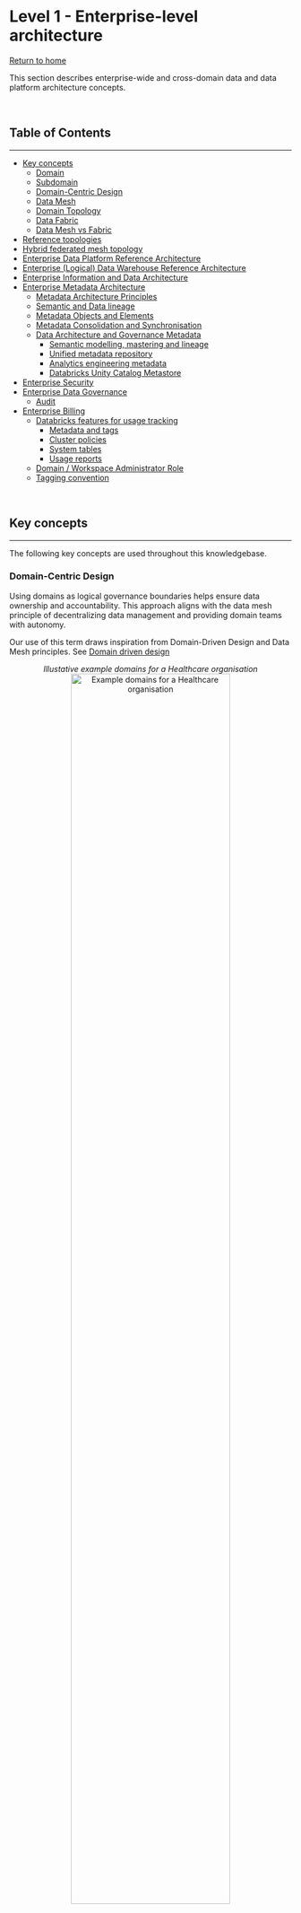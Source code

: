 # Level 1 - Enterprise-level architecture
[Return to home](README.md)

This section describes enterprise-wide and cross-domain data and data platform architecture concepts.

<br>

## Table of Contents
---

- [Key concepts](level_1.md#key-concepts)
    - [Domain](level_1.md#domain)
    - [Subdomain](level_1.md#subdomain)
    - [Domain-Centric Design](level_1.md#domain-centric-design) 
    - [Data Mesh](level_1.md#data-mesh)
    - [Domain Topology](level_1.md#domain-topology)
    - [Data Fabric](level_1.md#data-fabric)
    - [Data Mesh vs Fabric](level_1.md#data-mesh-vs-fabric)
- [Reference topologies](level_1.md#reference-topologies)
- [Hybrid federated mesh topology](level_1.md#hybrid-federated-mesh-topology)
- [Enterprise Data Platform Reference Architecture](level_1.md#enterprise-data-platform-reference-architecture)
- [Enterprise (Logical) Data Warehouse Reference Architecture](level_1.md#enterprise-logical-data-warehouse-reference-architecture)
- [Enterprise Information and Data Architecture](level_1.md#enterprise-information-and-data-architecture)
- [Enterprise Metadata Architecture](level_1.md#enterprise-metadata-architecture)
    - [Metadata Architecture Principles](level_1.md#metadata-architecture-principles)
    - [Semantic and Data lineage](level_1.md#semantic-and-data-lineage)
    - [Metadata Objects and Elements](level_1.md#metadata-objects-and-elements)
    - [Metadata Consolidation and Synchronisation](level_1.md#metadata-consolidation-and-synchronisation)
    - [Data Architecture and Governance Metadata](level_1.md#data-architecture-and-governance-metadata)
        - [Semantic modelling, mastering and lineage](level_1.md#semantic-modelling-mastering-and-lineage)
        - [Unified metadata repository](level_1.md#unified-metadata-repository)
        - [Analytics engineering metadata](level_1.md#analytics-engineering-metadata)
        - [Databricks Unity Catalog Metastore](level_1.md#databricks-unity-catalog-metastore)
- [Enterprise Security](level_1.md#enterprise-security)
- [Enterprise Data Governance](level_1.md#enterprise-data-governance)
    - [Audit](level_1.md#audit)
- [Enterprise Billing](level_1.md#enterprise-billing)
    - [Databricks features for usage tracking](level_1.md#databricks-features-for-usage-tracking)
        - [Metadata and tags](level_1.md#metadata-and-tags)
        - [Cluster policies](level_1.md#cluster-policies)
        - [System tables](level_1.md#system-tables)
        - [Usage reports](level_1.md#usage-reports)
    - [Domain / Workspace Administrator Role](level_1.md#domain-workspace-administrator-role)
    - [Tagging convention](level_1.md#tagging-convention)


<br>

## Key concepts
---

The following key concepts are used throughout this knowledgebase.

### **Domain-Centric Design**

Using domains as logical governance boundaries helps ensure data ownership and accountability. This approach aligns with the data mesh principle of decentralizing data management and providing domain teams with autonomy.

Our use of this term draws inspiration from Domain-Driven Design and Data Mesh principles. See [Domain driven design](https://martinfowler.com/bliki/DomainDrivenDesign.html)

<div align="center">

<em>Illustative example domains for a Healthcare organisation</em>
<br>
<a href="../img/domain-example.png" target="_blank">
    <img src="../img/domain-example.png"  alt="Example domains for a Healthcare organisation" width="75%">
</a>
<br>
</div>



#### **Domain**

Domains relate to functional and organisational boundaries, and represent closely related areas of responsibility and focus.

- Each domain encapsulates functional responsibilities, services, processes, information, expertise, costing and governance.
- Domains serve their own objectives while also offering products and services of value to other domains and the broader enterprise.
- Domain can exist at different levels of granularity and their boundaries may not be obvious. They are not necessarily a reflection of the organisational chart.

#### **Subdomain**

A subdomain is a lower-level domain within a parent domain that groups data and capability related to a specific business or function area.

<div align="center">

<em>Example of authoring domains using Intuitas' Domain builder tool</em>
<br>
<a href="../img/domains.png" target="_blank">
    <img src="../img/domains.png"  alt="xample domains from Intuitas' Domain builder tool" width="75%">
</a>
<br>
</div>

#### **Data Mesh**

A data mesh is a decentralized approach to data management that shifts ownership and accountability to domain teams, enabling them to treat their data as a product. Each domain is responsible for creating, maintaining, and sharing high-quality, discoverable, and interoperable data products with other domains.

The data mesh approach emphasizes domain autonomy, self-serve infrastructure, interoperability, and federated governance. It is not a one-size-fits-all model; its suitability depends on an organisation’s context, culture, and capabilities, and its adoption will vary in maturity and success across organisations.

See [Data Mesh: Principles](https://martinfowler.com/articles/data-mesh-principles.html)

#### **Domain Topology**

A Domain Topology is a representation of how domains are structured, positioned in the enterprise, and how they interact with each other. See [Data Mesh: Topologies and domain granularity](https://towardsdatascience.com/data-mesh-topologies-and-domain-granularity-65290a4ebb90?gi=631b1b9f4dbb)

#### **Data Fabric**

A data fabric is a unified platform that integrates data from various sources and provides a single source of truth. It enables data sharing and collaboration across domains and supports data mesh principles.

#### **Data Mesh vs Fabric**

A data mesh and fabric are not mutually exclusive. In fact, they can be complementary approaches. A data mesh can be built on top of a data fabric.



<br>

## Reference topologies
---

Organisations need to consider the current and target topology that best reflects their strategy, capabilities, structure and operating/service model.

The arrangement of domains:

- reflects its operating model 
- defines expectations on how data+products are shared, built, managed and governed
- impacts accessibility, costs, support and overall experience.

<div align="center">

*Platform and Pipeline Reference Architecture*
<br>
<a href="../img/enterprise_domain_reference_topologies.png" target="_blank">
    <img src="../img/enterprise_domain_reference_topologies.png"  alt="Platform and Pipeline Reference Architecture">
</a>

Source: [Data Mesh: Topologies and domain granularity, Strengholt P., 2022](https://towardsdatascience.com/data-mesh-topologies-and-domain-granularity-65290a4ebb90/?gi=631b1b9f4dbb&source=user_profile_page---------19-------------97abd6c0aad1---------------)

</div>

<br>

### Hybrid federated mesh topology
---

This blueprint depicts a Hybrid Federated Mesh Topology, increasingly common in large enterprises and mature engineering practices. It integrates various distributed functional domains with a unified raw data engineering capability. While tailored for this topology, the guidance is broadly applicable to other configurations.

Key characteristics of this topology include:

**Hybrid of Data Fabric and Data Mesh:**

- Combines centralised governance with domain-specific autonomy.
- Offers a unified platform for seamless data integration, alongside domain-driven flexibility.

**Fabric-Like Features:**

- Scalable, unified platform: Connects diverse data sources across the organisation.
- Shared infrastructure and standards: Ensures consistency, interoperability, and trusted data.
- Streamlined access: Simplifies workflows and reduces friction for data usage and insights delivery.

**Mesh-Like Features:**

- Domain-driven autonomy: Empowers teams to create tailored solutions for their specific data and AI needs.
- Collaboration-focused: Teams act as both data producers and consumers, fostering reuse and efficiency.
- Federated governance: Ensures standards while allowing teams to manage their data locally.

<div align="center">

*Example of hybrid federated mesh topology:*
<br>
<img src="../img/hybrid_federated_mesh_topology.png" >

</div>

Hybrid federated mesh topology reflects a common scenario whereby centralisation occurs upstream for improved consolidation and standardisation around engineering, while federation occurs downstream for improved analytical flexibility and responsiveness. 

**Centralising engineering**

Centralizing engineering tasks related to source data processing allows for specialized teams to efficiently manage data ingestion, quality checks, and initial transformations. This specialization ensures consistency and reliability across the organisation.

**Distributed Local engineering**

Maintaining a local bronze/raw layer for non-enterprise-distributed data enables domains to handle their specific raw data requirements, supporting use cases that are not yet enterprise-wide.

**Cross-Domain Access**

Allowing domains to access 'gold' data from other domains and, where appropriate, 'silver' or 'bronze', facilitates reuse, cross-domain analytics and collaboration, ensuring data mesh interoperability.

<br>

## Enterprise Data Platform Reference Architecture
---

Describes the logical components (including infrastructure, applications and common services) that make up a default data and analytics solution, offered and supported by the enterprise. This artefact can then be used as the basis of developing domain-specific overlays.

<div align="center">

*Example Platform and Pipeline Reference Architecture*
<br>
<img src="../img/logical_platform_and_pipeline_reference_architecture.png"  alt="Platform and Pipeline Reference Architecture">

</div>

<br>

## Enterprise (Logical) Data Warehouse Reference Architecture
---

**Logical Data Warehouse topology**

- Reflects the domain topology.
- Provides unified access to data warehouse products from across domains via a common catalog.

<div align="center">

*Example logical data warehouse topology*
<br>
<img src="../img/enterprise_logical_data_warehouse_architecture.png"  alt="Enterprise logical data warehouse architecture">


</div>

<br>

## Enterprise Information and Data Architecture
---

Solutions such as data warehouses and marts should reflect the business semantics relating to the scope of requirements, and will also need to consider:

- Existing enterprise information, conceptual and logical models
- Legacy warehouse models
- Domain information models and glossaries
- Domain business objects and process models
- Common entities and synonyms (which may form the basis of conformed dimensions)
- Data standards

Other secondary considerations:

- Source system data models
- Industry models
- Integration models

<br>

## Enterprise Metadata Architecture
---

Metadata is an umbrella term encompassing various types of data that play critical roles across multiple domains, supporting the description, governance, and operational use of data and technology assets. It can be actively curated or generated as a byproduct of processes and systems.


**Recommendations**

To support enterprise-wide consistency and governance, it is recommended to define and maintain:

- Applicable metadata standards  
- An enterprise metadata architecture and metamodel  
- Metadata governance framework, including roles (e.g., stewards) and operational processes  

### Metadata Architecture Principles
---

The following principles reflect our design philosophy to ensure sustainable and effective metadata capability

- **Accessible**: Metadata must be easy to find, search, and use and maintain by business, technical and governance stakeholders.
- **Dynamic**: Automate collection and updates to keep metadata fresh and reduce manual work.
- **Contextual**: Bridge the gaps between business, technical, governance and architecture perspectives and serve the right metadata, in the right place, in the right format for the audience. 
- **Integrated**: Metadata exists in an ecosystem across tools to support diverse workflows.
- **Consistency**: Use common standards, terms, and structures; Ensure all metadata is current and in-sync.
- **Secure**: Protect metadata as it may contain sensitive details.
- **Accountability**: Clearly define roles for ownership and stewardship.
- **Agnostic**: Avoid vendor lock-in where possible. Keep metadata portable and open to ensure flexibility and interoperability.


### Semantic and Data lineage
---
Semantic lineage and Data lineage are critical concepts in a Modern Data Intelligence Capability:

- **Semantic Lineage** refers to the mapping of business terms, definitions, and relationships across the data ecosystem. It helps stakeholders understand how business concepts are represented and transformed across different systems and domains.

- **Data Lineage** captures the technical flow of data from its source to its destination, including all transformations and processing steps. It provides visibility into how data moves through the organisation's systems and helps ensure data quality, compliance, and governance.

Together, these concepts provide a comprehensive view of both the business and technical aspects of data flow, enabling better understanding, governance, and management of data assets.

<div align="center">

*Data and Semantic Lineage*
<br>
<img src="../img/metadata_data_and_semantic_lineage_conceptual.png"  alt="Data and Semantic Lineage">
</div>
<br>

### Metadata Objects and Elements
---

Metadata exists in various types, formats, and purposes, each essential for enabling:

- Data and Information Governance & Architecture – including semantic and data lineage, as well as privacy, access, and security - controls
- Data Engineering and Analytics Development
- Business Interpretation and Understanding – supporting the context and meaning of information and analytics
- Data Quality and Integrity
- Technical and Platform Administration
- Integration, Data Sharing, and Interoperability

The diagram below shows metadata objects and elements created and managed across various tools and contexts, each serving different purposes.

<div align="center">

*Metadata logical architecture*
<br>
<img src="../img/metadata_logical_architecture.png"  alt="Metadata logical architecture">

<br>
</div>

### Metadata Consolidation and Synchronisation
---

Metadata consolidation and synchronisation are critical for achieving a consistent, unified view of data assets, enabling reliable lineage, governance, and context across the data ecosystem. This approach:


- **Eliminates Silos:** Aggregates metadata from diverse tools (e.g. dbt, Unity Catalog, PowerBI, MLflow) into a central catalogue like DataHub, ensuring all stakeholders access the same contextual information.
- **Improves Trust and Traceability:** Enables end-to-end lineage and visibility, helping users understand where data comes from, how it is transformed, and how it is used across platforms.
- **Enables Automation and Governance:** Supports data quality, access control, and policy enforcement through unified metadata APIs and standardized governance models.

The diagram below illustrates metadata objects and elements that are created and managed across diverse tools and contexts—each serving a distinct role in the broader data and technology ecosystem.

<div align="center">

*Metadata flow*
<br>
<img src="../img/metadata_flow.png" alt="Metadata flow">
</div>

<br>

### Data Architecture and Governance Metadata
---

Metadata is essential for effective data governance, providing necessary context and information about data assets, with the following metadata and tools being core to this capability.

#### Semantic modelling, mastering and lineage

**Snappy** serves as a 'business-first' enterprise domain, model, standards and glossary authoring and mastering tool, and acts as the key driver of semantic lineage linking between true on-the-ground semantics, reference models and physical as-built metadata in Datahub. 

<div align="center">

*Modelling Domains, Glossaries and Models in Intuitas' snappy tool*

<br>
<a href="../img/snappy.png" target="_blank">
    <img src="../img/snappy.png"  alt="Intuitas' snappy tool" width="100%">
</a>
<br>
Visit [snappy.intuitas.com](https://snappy.intuitas.com) to access the tool.
<br>
<br>
</div>

#### Unified metadata repository

**DataHub** serves as a consolidation layer that connects and integrates end-to-end data lineage, business domain models, and their associated glossaries and data assets.

The diagram below illustrates how DataHub consolidates lineage across diverse platforms, domains, and projects providing a comprehensive view of data flows and relationships throughout the ecosystem.
<div align="center">

*Example: Datahub Lineage*
<br>
<a href="../img/dbt-chained-lineage.png" target="_blank">
    <img src="../img/dbt-chained-lineage.png"  alt="Datahub Lineage" >
</a>
<br>
<br>

*Example: Enterprise-wide summary of assets*
<br>
<a href="../img/metadata_dashboard.png" target="_blank">
    <img src="../img/metadata_dashboard.png"  alt="Enterprise-wide summary of assets" width="75%">
</a>
<br>
<br>

*Example: Browse by business domain and filters*
<br>
<a href="../img/metadata_clinical_catalog.png" target="_blank">
    <img src="../img/metadata_clinical_catalog.png"  alt="Browse by business domain and filters" width="75%">
</a>
<br>
<br>

*Example: Metadata search by term*
<br>
<a href="../img/metadata_search.png" target="_blank">
    <img src="../img/metadata_search.png"  alt="Metadata search by term" width="75%">
</a>
<br>
<br>

*Example: User-driven mapping of glossary terms to measures*
<br>
<a href="../img/metadata_manual_glossary_mapping.png" target="_blank">
    <img src="../img/metadata_manual_glossary_mapping.png"  alt="User-driven mapping of glossary terms" width="75%">
</a>
<br>

*Example: User-driven tagging of PII*
<br>
<a href="../img/metadata_manual_pii_tagging.png" target="_blank">
    <img src="../img/metadata_manual_pii_tagging.png"  alt="User-driven tagging of PII" width="75%">
</a>
<br>
</div>

#### Analytics engineering metadata 

- **dbt Docs** is the authoritative source for metadata related to SQL analytics engineering.  
- It captures object, column, and lineage metadata, and provides a rich interface for discovery and documentation.  
- dbt schema metadata is integrated with Databricks Unity Catalog.  
- For more information, refer to [naming standards and conventions](naming_standards_and_conventions.md#dbt).


#### Databricks Unity Catalog Metastore

- **Unity Catalog** supports centralized governance of data and metadata across Databricks workspaces.
- Each region can have **only one Unity Catalog metastore**.
- The metastore uses designated **storage accounts** to hold metadata and related data.
- Unity catalog is able to 
    - store table, column and lineage metadata
    - inherit schema metadata from dbt
    - detect definitions using AI where they are missing

<br>
<div align="center">

*Example: Databricks AI-driven semantic detection*

<br>
<a href="../img/metadata_databricks_catalog_ai_gen.png" target="_blank">
    <img src="../img/metadata_databricks_catalog_ai_gen.png"  alt="Databricks AI-driven semantic detection" width="75%">
</a>
<br>
</div>

**Recommendations and Notes:**

- [Assign managed storage](https://docs.databricks.com/en/connect/unity-catalog/cloud-storage/managed-storage.html) at the **catalog level** to enforce logical data isolation.  
  - Metastore-level and schema-level storage options also exist.  
- Review [catalog layout strategies](https://medium.com/databricks-unity-catalog-sme/a-practical-guide-to-catalog-layout-data-sharing-and-distribution-with-databricks-unity-catalog-763e4c7b7351) to align with domain-oriented design.
- The **metastore admin role** is optional but, if used, should always be assigned to a **group**, not an individual.
- The enterprise's **domain topology** directly influences the Unity Catalog design and layout.

<br>

## Enterprise Security
---

**Recommended artefacts:**

- Description of security policies and standards for both the organisation and industry
- Description of processes, tools, controls, protocols to adhere to during design, deployment and operation.
- Description of responsibilities and accountabilities.
- Risk and issues register
- Description of security management and monitoring tools incl. system audit logs

<br>

## Enterprise Data Governance
---

**Recommended artefacts:**

- Description of governance frameworks, policies and standards including but not limited to:
    - Custodianship, management/stewardship roles, RACI and mapping to permissions and metadata
    - Privacy controls required, standards and services available
    - Quality management expectations, standards and services available
    - Audit requirements (e.g. data sharing, access)
- Description of governance bodies and decision rights
- Description of enterprise-level solutions and services for data governance
- References to Enterprise Metadata management

### Audit
---
Some organisations are bound to regulatory and policy requirements which mandate auditability.

Examples of auditable areas include: 

- data sharing and access; 
- platform access; 
- change history to data.

**Recommended artefacts:**

- Description of mandatory audit requirements to inform enterprise-level and domain-level audit solutions.


##### Example questions and associated queries

```md
As an Enterprise Metastore Admin:

1. Where are there misconfigured catalogs / schemas / objects?
2. Who is sharing what to who and is that permitted (as per access approvals?)
3. Who is accessing data and are they permitted (as per access approvals?)

```

<br>

## Enterprise Billing
---

Large organisations typically need to track and allocate costs to organisational units, cost centres, projects, teams and individuals.

Here is where the Business Architecture of the organisation, domain topology, infrastructure topology (such as workspace delegations) and features of the chosen platform must to align.



Recommendations here align with the following Domain topology:

<div align="center">

*Administration and Billing Scopes*
<br>
<img src="../img/administration_and_billing_scopes.png"  alt="Administration and Billing Scopes">

<br>
</div>

### Databricks features for usage tracking
---

#### Metadata and tags

- In Databricks, metadata can be used to track activity:
    - Workspace level
        - Workpace owners identity
        - Workspace tags
        - Cluster level
            - Authorised cluster users identities
            - Cluster tags
            - Budget Policies (Enforced tagging for serverless clusters)
        - Job level  
            - Jobs and associated job metadata (*Note job-specific tags only appear when using Job Clusters)
        - Query level
            - Query comments (Query tagging is not yet a feature)
- Tags from higher level resources flow through to lower level resources as per [Databricks Usage Detail Tags](https://docs.databricks.com/aws/en/admin/account-settings/usage-detail-tags)

#### Cluster policies

- Cluster policies can be used to enforce tagging at the cluster level. 
- Cluster policies can be set in the UI or via Databricks Asset Bundles in resource yaml definitions.

#### System tables

- System tables provide granular visibility of all activity within Databricks.
- System tables only provide DBU based billing insights, access to Azure Costs may require alternate reporting to be developed by the Azure administrator.
- By default, only Databricks Account administrators have access to system tables such as billing. This is a highly privileged role and is not fit for sharing broadly. [Learn more](https://learn.microsoft.com/en-au/azure/databricks/admin/system-tables)
- Workspace administrators need to be delegated access to system tables, and likely restricted to their domain / workspace via dynamic system catalog views with RLS applied based on workspace ID. (See Dynamic Billing Solution below. Available on request) - see repo [Databricks System Tools](https://github.com/bensonchoyintuitas/databricks_system_tools/)

<div align="center">

*Dynamic Billing Solution*
<br>
<img src="../img/dynamic_billing.png"  alt="Dynamic Billing Solution">

<br>
</div>

#### Usage reports

- Databricks supplies an out of the box Databricks Usage Dashboard which requires Account-level rights to view (To use the imported dashboard, a user must have the SELECT permissions on the system.billing.usage and system.billing.list_prices tables. [Learn more](https://learn.microsoft.com/en-au/azure/databricks/admin/account-settings/usage)
- Once workspace administrators have been delegated access to system tables, they can import a refactored version of the Databricks Usage Dashboard which are repointed to the RLS views. (See Dynamic Billing Solution above. Available on request)

Additional useful references:
- [Top 10 Queries to use with System Tables](https://community.databricks.com/t5/technical-blog/top-10-queries-to-use-with-system-tables/ba-p/82331)
- [Unlocking Cost Optimization Insights with Databricks System Tables](https://www.linkedin.com/pulse/unlocking-cost-optimization-insights-databricks-system-toraskar-nniaf)

### Domain / Workspace Administrator Role

- Workspaces are a container for clusters, and hence are a natural fit for representing a Domain scope.
- Domain administrators (i.e Workspace Admins) shall be delegated functionality necessary to monitor and manage costs withing their domain (Workspace):
    - Ability to audit and shutdown workloads
    - Ability to create budget policies and enforce them on serverless clusters
    - Ability to create cluster tagging policies and enforce them on clusters
    - Ability to delegate/assign appropriate clusters and associated policies to domain users 
    - Ability to call on  Databrick Account Admin to establish and update Budget Alerts

### Tagging convention

- All workloads (Jobs, serverless, shared compute) need to be attributable to at a minimum:
    - Domain
    - Environment: dev, test, uat, prod
- In addition all workloads may need more granular tagging in line with cost-centre granularity hence may include one of more of the following depending on your organisation's terminology:
    - Sub-domain 
    - Team
    - Business unit
    - Cost centre
    - Project
- In addition all scheduled Jobs would benefit from further job tags:
    - Job name/id
<br>
<br>

##### Typical observability requirements by role

**As an Enterprise Admin**
```md
1. What workloads are not being tagged/tracked?
2. What is my organisation spending as a whole?
    - In databricks DBUs
    - Inclusive of cloud
3. What are my subteams/Domains spending on within the workspaces I have delegated?
    - In databricks DBUs
    - Inclusive of cloud
4. Where are we wasting money as an enterprise?
    - Reinventing the wheel
    - Over utilisation
```

**As a Domain (workspace) Admin**
```md
1. What workloads are not being tagged/tracked?
2. What is my domain spending as a whole?
    - In databricks DBUs
    - Inclusive of cloud
3. What are my subteams spending on within the workspace I administer?
    - In databricks DBUs
    - Inclusive of cloud
4. What are the most expensive activities?
    - By user
    - By job
5. Where are we wasting money as an enterprise?
    - Reinventing the wheel
    - Over utilising
    - Redundant tasks
    - Inefficient queries
```

<br>





